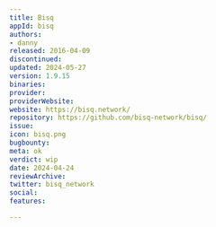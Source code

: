 ```yaml
---
title: Bisq
appId: bisq
authors:
- danny
released: 2016-04-09
discontinued: 
updated: 2024-05-27
version: 1.9.15
binaries: 
provider: 
providerWebsite: 
website: https://bisq.network/
repository: https://github.com/bisq-network/bisq/
issue: 
icon: bisq.png
bugbounty: 
meta: ok
verdict: wip
date: 2024-04-24
reviewArchive: 
twitter: bisq_network
social: 
features: 

---
```


